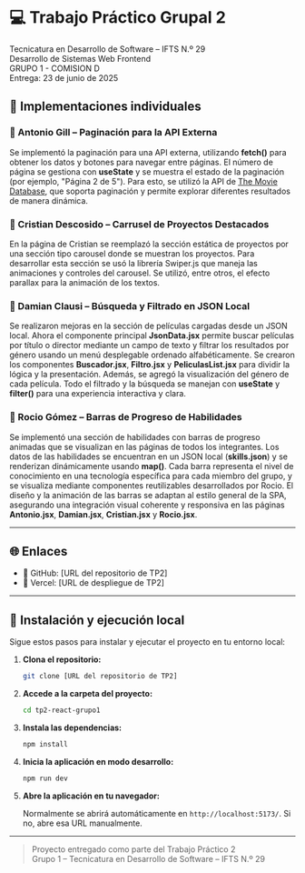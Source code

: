 # 💻 Trabajo Práctico Grupal 2

Tecnicatura en Desarrollo de Software – IFTS N.º 29  
Desarrollo de Sistemas Web Frontend  
GRUPO 1 - COMISION D  
Entrega: 23 de junio de 2025

## 🌟 Implementaciones individuales

### 🔹 Antonio Gill – Paginación para la API Externa

Se implementó la paginación para una API externa, utilizando **fetch()** para obtener los datos y botones para navegar entre páginas. El número de página se gestiona con **useState** y se muestra el estado de la paginación (por ejemplo, "Página 2 de 5"). Para esto, se utilizó la API de [The Movie Database](https://api.themoviedb.org), que soporta paginación y permite explorar diferentes resultados de manera dinámica.

### 🔹 Cristian Descosido – Carrusel de Proyectos Destacados

En la página de Cristian se reemplazó la sección estática de proyectos por una sección tipo carousel donde se muestran los proyectos. Para desarrollar esta sección se usó la librería Swiper.js que maneja las animaciones y controles del carousel. Se utilizó, entre otros, el efecto parallax para la animación de los textos.

### 🔹 Damian Clausi – Búsqueda y Filtrado en JSON Local

Se realizaron mejoras en la sección de películas cargadas desde un JSON local. Ahora el componente principal **JsonData.jsx** permite buscar películas por título o director mediante un campo de texto y filtrar los resultados por género usando un menú desplegable ordenado alfabéticamente. Se crearon los componentes **Buscador.jsx**, **Filtro.jsx** y **PeliculasList.jsx** para dividir la lógica y la presentación. Además, se agregó la visualización del género de cada película. Todo el filtrado y la búsqueda se manejan con **useState** y **filter()** para una experiencia interactiva y clara.

### 🔹 Rocio Gómez – Barras de Progreso de Habilidades

Se implementó una sección de habilidades con barras de progreso animadas que se visualizan en las páginas de todos los integrantes. Los datos de las habilidades se encuentran en un JSON local (**skills.json**) y se renderizan dinámicamente usando **map()**. Cada barra representa el nivel de conocimiento en una tecnología específica para cada miembro del grupo, y se visualiza mediante componentes reutilizables desarrollados por Rocio. El diseño y la animación de las barras se adaptan al estilo general de la SPA, asegurando una integración visual coherente y responsiva en las páginas **Antonio.jsx**, **Damian.jsx**, **Cristian.jsx** y **Rocio.jsx**.

---

## 🌐 Enlaces

- 🔗 GitHub: [URL del repositorio de TP2]
- 🔗 Vercel: [URL de despliegue de TP2]

---

## 🚀 Instalación y ejecución local

Sigue estos pasos para instalar y ejecutar el proyecto en tu entorno local:

1. **Clona el repositorio:**

   ```sh
   git clone [URL del repositorio de TP2]
   ```

2. **Accede a la carpeta del proyecto:**

   ```sh
   cd tp2-react-grupo1
   ```

3. **Instala las dependencias:**

   ```sh
   npm install
   ```

4. **Inicia la aplicación en modo desarrollo:**

   ```sh
   npm run dev
   ```

5. **Abre la aplicación en tu navegador:**

   Normalmente se abrirá automáticamente en `http://localhost:5173/`. Si no, abre esa URL manualmente.

---

> Proyecto entregado como parte del Trabajo Práctico 2  
> Grupo 1 – Tecnicatura en Desarrollo de Software – IFTS N.º 29

